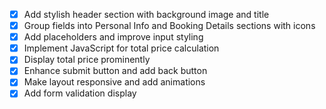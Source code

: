- [x] Add stylish header section with background image and title
- [x] Group fields into Personal Info and Booking Details sections with icons
- [x] Add placeholders and improve input styling
- [x] Implement JavaScript for total price calculation
- [x] Display total price prominently
- [x] Enhance submit button and add back button
- [x] Make layout responsive and add animations
- [x] Add form validation display
